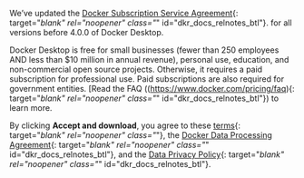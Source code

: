 <!-- This text will be included in topics containing Docker Desktop download URLs -->
<span class="no-js">We’ve updated the [Docker Subscription Service Agreement](https://www.docker.com/legal/docker-subscription-service-agreement){: target="_blank" rel="noopener" class="_" id="dkr_docs_relnotes_btl"}. for all versions before 4.0.0 of Docker Desktop.

Docker Desktop is free for small businesses (fewer than 250 employees AND less than $10 million in annual revenue), personal use, education, and non-commercial open source projects. Otherwise, it requires a paid subscription for professional use. Paid subscriptions are also required for government entities.  [Read the FAQ ((https://www.docker.com/pricing/faq){: target="_blank" rel="noopener" class="_" id="dkr_docs_relnotes_btl"}) to learn more.

By clicking **Accept and download**, you agree to these [terms](https://www.docker.com/legal/docker-subscription-service-agreement){: target="_blank" rel="noopener" class="_"},
the [Docker Data Processing Agreement](https://www.docker.com/legal/data-processing-agreement){: target="_blank" rel="noopener" class="_" id="dkr_docs_relnotes_btl"},
and the [Data Privacy Policy](https://www.docker.com/legal/docker-privacy-policy){: target="_blank" rel="noopener" class="_" id="dkr_docs_relnotes_btl"}.</span>
